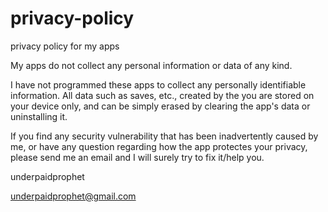 # privacy-policy
privacy policy for my apps

My apps do not collect any personal information or data of any kind.

I have not programmed these apps to collect any personally identifiable information. All data such as saves, etc., created by the you are stored on your device only, and can be simply erased by clearing the app's data or uninstalling it.

If you find any security vulnerability that has been inadvertently caused by me, or have any question regarding how the app protectes your privacy, please send me an email and I will surely try to fix it/help you.

underpaidprophet 

underpaidprophet@gmail.com
